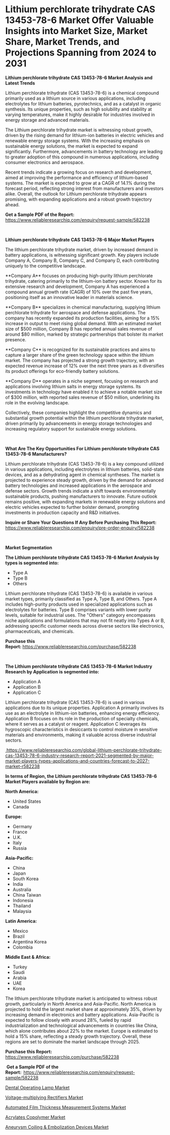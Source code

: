<p><h1>Lithium perchlorate trihydrate CAS 13453-78-6 Market Offer Valuable Insights into Market Size, Market Share, Market Trends, and Projections Spanning from 2024 to 2031</h1></p><p><strong>Lithium perchlorate trihydrate CAS 13453-78-6 Market Analysis and Latest Trends</strong></p>
<p><p>Lithium perchlorate trihydrate (CAS 13453-78-6) is a chemical compound primarily used as a lithium source in various applications, including electrolytes for lithium batteries, pyrotechnics, and as a catalyst in organic synthesis. Its unique properties, such as high solubility and stability at varying temperatures, make it highly desirable for industries involved in energy storage and advanced materials.</p><p>The Lithium perchlorate trihydrate market is witnessing robust growth, driven by the rising demand for lithium-ion batteries in electric vehicles and renewable energy storage systems. With the increasing emphasis on sustainable energy solutions, the market is expected to expand significantly. Furthermore, advancements in battery technology are leading to greater adoption of this compound in numerous applications, including consumer electronics and aerospace.</p><p>Recent trends indicate a growing focus on research and development, aimed at improving the performance and efficiency of lithium-based systems. The market is expected to grow at a CAGR of 14.1% during the forecast period, reflecting strong interest from manufacturers and investors alike. Overall, the outlook for Lithium perchlorate trihydrate appears promising, with expanding applications and a robust growth trajectory ahead.</p></p>
<p><strong>Get a Sample PDF of the Report:&nbsp;</strong> <a href="https://www.reliableresearchiq.com/enquiry/request-sample/582238?utm_campaign=1117&utm_medium=2&utm_source=Github&utm_content=ia&utm_term=29102024&utm_id=lithium-perchlorate-trihydrate-cas-13453-78-6">https://www.reliableresearchiq.com/enquiry/request-sample/582238</a></p>
<p>&nbsp;</p>
<p><strong>Lithium perchlorate trihydrate CAS 13453-78-6 Major Market Players</strong></p>
<p><p>The lithium perchlorate trihydrate market, driven by increased demand in battery applications, is witnessing significant growth. Key players include Company A, Company B, Company C, and Company D, each contributing uniquely to the competitive landscape.</p><p>**Company A** focuses on producing high-purity lithium perchlorate trihydrate, catering primarily to the lithium-ion battery sector. Known for its extensive research and development, Company A has experienced a compound annual growth rate (CAGR) of 10% over the past five years, positioning itself as an innovative leader in materials science.</p><p>**Company B** specializes in chemical manufacturing, supplying lithium perchlorate trihydrate for aerospace and defense applications. The company has recently expanded its production facilities, aiming for a 15% increase in output to meet rising global demand. With an estimated market size of $500 million, Company B has reported annual sales revenue of around $80 million, marked by strategic partnerships that bolster its market presence.</p><p>**Company C** is recognized for its sustainable practices and aims to capture a larger share of the green technology space within the lithium market. The company has projected a strong growth trajectory, with an expected revenue increase of 12% over the next three years as it diversifies its product offerings for eco-friendly battery solutions.</p><p>**Company D** operates in a niche segment, focusing on research and applications involving lithium salts in energy storage systems. Its investments in technology have enabled it to achieve a notable market size of $300 million, with reported sales revenue of $50 million, underlining its role in the evolving landscape.</p><p>Collectively, these companies highlight the competitive dynamics and substantial growth potential within the lithium perchlorate trihydrate market, driven primarily by advancements in energy storage technologies and increasing regulatory support for sustainable energy solutions.</p></p>
<p>&nbsp;</p>
<p><strong>What Are The Key Opportunities For Lithium perchlorate trihydrate CAS 13453-78-6 Manufacturers?</strong></p>
<p><p>Lithium perchlorate trihydrate (CAS 13453-78-6) is a key compound utilized in various applications, including electrolytes in lithium batteries, solid-state devices, and as a dehydrating agent in chemical syntheses. The market is projected to experience steady growth, driven by the demand for advanced battery technologies and increased applications in the aerospace and defense sectors. Growth trends indicate a shift towards environmentally sustainable products, pushing manufacturers to innovate. Future outlook remains positive, with expanding markets in renewable energy solutions and electric vehicles expected to further bolster demand, prompting investments in production capacity and R&D initiatives.</p></p>
<p><strong>Inquire or Share Your Questions If Any Before Purchasing This Report:</strong> <a href="https://www.reliableresearchiq.com/enquiry/pre-order-enquiry/582238?utm_campaign=1117&utm_medium=2&utm_source=Github&utm_content=ia&utm_term=29102024&utm_id=lithium-perchlorate-trihydrate-cas-13453-78-6">https://www.reliableresearchiq.com/enquiry/pre-order-enquiry/582238</a></p>
<p>&nbsp;</p>
<p><strong>Market Segmentation</strong></p>
<p><strong>The Lithium perchlorate trihydrate CAS 13453-78-6 Market Analysis by types is segmented into:</strong></p>
<p><ul><li>Type A</li><li>Type B</li><li>Others</li></ul></p>
<p><p>Lithium perchlorate trihydrate (CAS 13453-78-6) is available in various market types, primarily classified as Type A, Type B, and Others. Type A includes high-purity products used in specialized applications such as electrolytes for batteries. Type B comprises variants with lower purity levels, suitable for industrial uses. The "Others" category encompasses niche applications and formulations that may not fit neatly into Types A or B, addressing specific customer needs across diverse sectors like electronics, pharmaceuticals, and chemicals.</p></p>
<p><strong>Purchase this Report:&nbsp;</strong><a href="https://www.reliableresearchiq.com/purchase/582238?utm_campaign=1117&utm_medium=2&utm_source=Github&utm_content=ia&utm_term=29102024&utm_id=lithium-perchlorate-trihydrate-cas-13453-78-6">https://www.reliableresearchiq.com/purchase/582238</a></p>
<p>&nbsp;</p>
<p><strong>The Lithium perchlorate trihydrate CAS 13453-78-6 Market Industry Research by Application is segmented into:</strong></p>
<p><ul><li>Application A</li><li>Application B</li><li>Application C</li></ul></p>
<p><p>Lithium perchlorate trihydrate (CAS 13453-78-6) is used in various applications due to its unique properties. Application A primarily involves its use as an electrolyte in lithium-ion batteries, enhancing energy efficiency. Application B focuses on its role in the production of specialty chemicals, where it serves as a catalyst or reagent. Application C leverages its hygroscopic characteristics in desiccants to control moisture in sensitive materials and environments, making it valuable across diverse industrial sectors.</p></p>
<p><a href="https://www.reliableresearchiq.com/global-lithium-perchlorate-trihydrate-cas-13453-78-6-industry-research-report-2021-segmented-by-major-market-players-types-applications-and-countries-forecast-to-2027-market-r582238?utm_campaign=1117&utm_medium=2&utm_source=Github&utm_content=ia&utm_term=29102024&utm_id=lithium-perchlorate-trihydrate-cas-13453-78-6">&nbsp;https://www.reliableresearchiq.com/global-lithium-perchlorate-trihydrate-cas-13453-78-6-industry-research-report-2021-segmented-by-major-market-players-types-applications-and-countries-forecast-to-2027-market-r582238</a></p>
<p><strong>In terms of Region, the Lithium perchlorate trihydrate CAS 13453-78-6 Market Players available by Region are:</strong></p>
<p>
    <p> <strong> North America: </strong>
        <ul>
            <li>United States</li>
            <li>Canada</li>
        </ul>
        </p> 
    <p> <strong> Europe: </strong>
        <ul>
            <li>Germany</li>
            <li>France</li>
            <li>U.K.</li>
            <li>Italy</li>
            <li>Russia</li>
        </ul>
        </p> 
    <p> <strong> Asia-Pacific: </strong>
        <ul>
            <li>China</li>
            <li>Japan</li>
            <li>South Korea</li>
            <li>India</li>
            <li>Australia</li>
            <li>China Taiwan</li>
            <li>Indonesia</li>
            <li>Thailand</li>
            <li>Malaysia</li>
        </ul>
        </p> 
    <p> <strong> Latin America: </strong>
        <ul>
            <li>Mexico</li>
            <li>Brazil</li>
            <li>Argentina Korea</li>
            <li>Colombia</li>
        </ul>
        </p> 
    <p> <strong> Middle East & Africa: </strong>
        <ul>
            <li>Turkey</li>
            <li>Saudi</li>
            <li>Arabia</li>
            <li>UAE</li>
            <li>Korea</li>
        </ul>
    </p>
    </p>
<p><p>The lithium perchlorate trihydrate market is anticipated to witness robust growth, particularly in North America and Asia-Pacific. North America is projected to hold the largest market share at approximately 35%, driven by increasing demand in electronics and battery applications. Asia-Pacific is expected to follow closely with around 28%, fueled by rapid industrialization and technological advancements in countries like China, which alone contributes about 22% to the market. Europe is estimated to hold a 15% share, reflecting a steady growth trajectory. Overall, these regions are set to dominate the market landscape through 2025.</p></p>
<p><strong>Purchase this Report: </strong><a href="https://www.reliableresearchiq.com/purchase/582238?utm_campaign=1117&utm_medium=2&utm_source=Github&utm_content=ia&utm_term=29102024&utm_id=lithium-perchlorate-trihydrate-cas-13453-78-6">https://www.reliableresearchiq.com/purchase/582238</a></p>
<p>&nbsp;<strong>Get a Sample PDF of the Report:&nbsp;&nbsp;</strong><a href="https://www.reliableresearchiq.com/enquiry/request-sample/582238?utm_campaign=1117&utm_medium=2&utm_source=Github&utm_content=ia&utm_term=29102024&utm_id=lithium-perchlorate-trihydrate-cas-13453-78-6">https://www.reliableresearchiq.com/enquiry/request-sample/582238</a></p>
<p><strong></strong></p>
<p><p><a href="https://github.com/florjvdva/Market-Research-Report-List-1/blob/main/dental-operating-lamp-market.md?utm_campaign=1117&utm_medium=2&utm_source=Github&utm_content=ia&utm_term=29102024&utm_id=lithium-perchlorate-trihydrate-cas-13453-78-6">Dental Operating Lamp Market</a></p><p><a href="https://issuu.com/reportprime-2/docs/voltage-multiplying-rectifiers-mark_01da2854298c3b?utm_campaign=1117&utm_medium=2&utm_source=Github&utm_content=ia&utm_term=29102024&utm_id=lithium-perchlorate-trihydrate-cas-13453-78-6">Voltage-multiplying Rectifiers Market</a></p><p><a href="https://issuu.com/reportprime-2/docs/automated-film-thickness-measuremen_7180719d60f6b7?utm_campaign=1117&utm_medium=2&utm_source=Github&utm_content=ia&utm_term=29102024&utm_id=lithium-perchlorate-trihydrate-cas-13453-78-6">Automated Film Thickness Measurement Systems Market</a></p><p><a href="https://medium.com/@cristy9x9bur/in-the-acrylates-copolymer-market-the-main-focus-is-on-keeping-costs-low-and-getting-the-most-f27401afe937?utm_campaign=1117&utm_medium=2&utm_source=Github&utm_content=ia&utm_term=29102024&utm_id=lithium-perchlorate-trihydrate-cas-13453-78-6">Acrylates Copolymer Market</a></p><p><a href="https://github.com/LoretaDushku585/Market-Research-Report-List-1/blob/main/aneurysm-coiling-embolization-devices-market.md?utm_campaign=1117&utm_medium=2&utm_source=Github&utm_content=ia&utm_term=29102024&utm_id=lithium-perchlorate-trihydrate-cas-13453-78-6">Aneurysm Coiling & Embolization Devices Market</a></p></p>